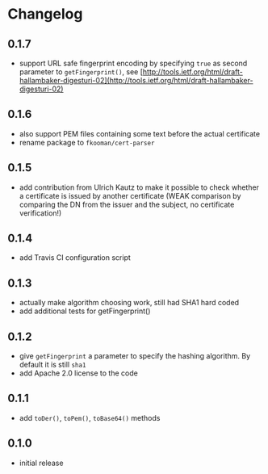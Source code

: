 # Changelog

## 0.1.7
- support URL safe fingerprint encoding by specifying `true` as second
  parameter to `getFingerprint()`, see
  [http://tools.ietf.org/html/draft-hallambaker-digesturi-02](http://tools.ietf.org/html/draft-hallambaker-digesturi-02)

## 0.1.6
- also support PEM files containing some text before the actual certificate
- rename package to `fkooman/cert-parser`

## 0.1.5
- add contribution from Ulrich Kautz to make it possible to check whether a 
  certificate is issued by another certificate (WEAK comparison by comparing
  the DN from the issuer and the subject, no certificate verification!)
 
## 0.1.4
- add Travis CI configuration script

## 0.1.3
- actually make algorithm choosing work, still had SHA1 hard coded
- add additional tests for getFingerprint()

## 0.1.2
- give `getFingerprint` a parameter to specify the hashing algorithm. By default
  it is still `sha1`
- add Apache 2.0 license to the code

## 0.1.1
- add `toDer()`, `toPem()`, `toBase64()` methods

## 0.1.0
- initial release

